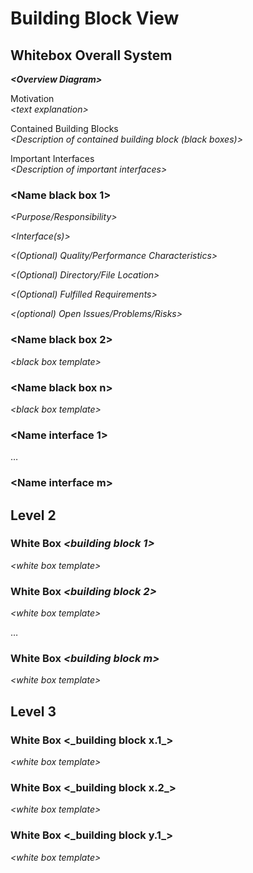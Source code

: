 # Building Block View

## Whitebox Overall System

***&lt;Overview Diagram>***

Motivation  
*&lt;text explanation>*

Contained Building Blocks  
*&lt;Description of contained building block (black boxes)>*

Important Interfaces  
*&lt;Description of important interfaces>*

### &lt;Name black box 1>

*&lt;Purpose/Responsibility>*

*&lt;Interface(s)>*

*&lt;(Optional) Quality/Performance Characteristics>*

*&lt;(Optional) Directory/File Location>*

*&lt;(Optional) Fulfilled Requirements>*

*&lt;(optional) Open Issues/Problems/Risks>*

### &lt;Name black box 2>

*&lt;black box template>*

### &lt;Name black box n>

*&lt;black box template>*

### &lt;Name interface 1>

…

### &lt;Name interface m>

## Level 2

### White Box *&lt;building block 1>*

*&lt;white box template>*

### White Box *&lt;building block 2>*

*&lt;white box template>*

…

### White Box *&lt;building block m>*

*&lt;white box template>*

## Level 3

### White Box &lt;\_building block x.1\_&gt;

*&lt;white box template>*

### White Box &lt;\_building block x.2\_&gt;

*&lt;white box template>*

### White Box &lt;\_building block y.1\_&gt;

*&lt;white box template>*
